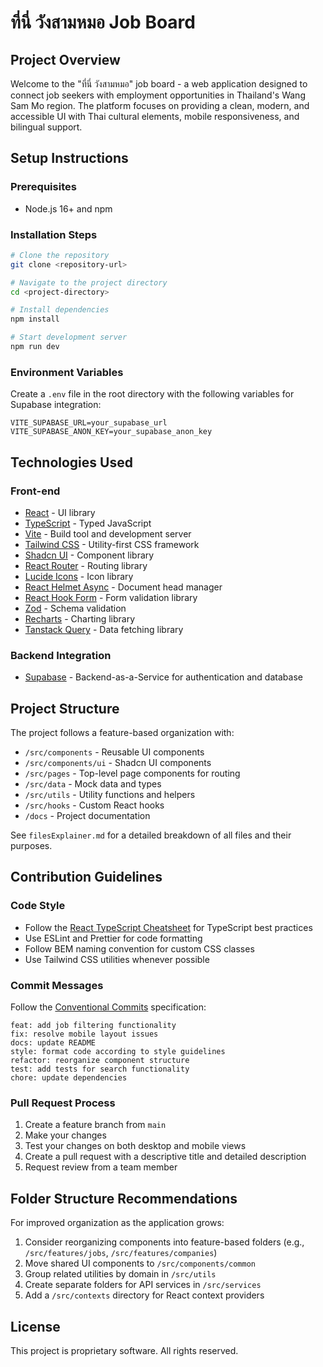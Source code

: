 
# ที่นี่ วังสามหมอ Job Board

## Project Overview

Welcome to the "ที่นี่ วังสามหมอ" job board - a web application designed to connect job seekers with employment opportunities in Thailand's Wang Sam Mo region. The platform focuses on providing a clean, modern, and accessible UI with Thai cultural elements, mobile responsiveness, and bilingual support.

## Setup Instructions

### Prerequisites

- Node.js 16+ and npm

### Installation Steps

```bash
# Clone the repository
git clone <repository-url>

# Navigate to the project directory
cd <project-directory>

# Install dependencies
npm install

# Start development server
npm run dev
```

### Environment Variables

Create a `.env` file in the root directory with the following variables for Supabase integration:

```
VITE_SUPABASE_URL=your_supabase_url
VITE_SUPABASE_ANON_KEY=your_supabase_anon_key
```

## Technologies Used

### Front-end
- [React](https://react.dev/) - UI library
- [TypeScript](https://www.typescriptlang.org/) - Typed JavaScript
- [Vite](https://vitejs.dev/) - Build tool and development server
- [Tailwind CSS](https://tailwindcss.com/) - Utility-first CSS framework
- [Shadcn UI](https://ui.shadcn.com/) - Component library
- [React Router](https://reactrouter.com/) - Routing library
- [Lucide Icons](https://lucide.dev/) - Icon library
- [React Helmet Async](https://github.com/staylor/react-helmet-async) - Document head manager
- [React Hook Form](https://react-hook-form.com/) - Form validation library
- [Zod](https://zod.dev/) - Schema validation
- [Recharts](https://recharts.org/) - Charting library
- [Tanstack Query](https://tanstack.com/query/latest) - Data fetching library

### Backend Integration
- [Supabase](https://supabase.com/) - Backend-as-a-Service for authentication and database

## Project Structure

The project follows a feature-based organization with:

- `/src/components` - Reusable UI components
- `/src/components/ui` - Shadcn UI components
- `/src/pages` - Top-level page components for routing
- `/src/data` - Mock data and types
- `/src/utils` - Utility functions and helpers
- `/src/hooks` - Custom React hooks
- `/docs` - Project documentation

See `filesExplainer.md` for a detailed breakdown of all files and their purposes.

## Contribution Guidelines

### Code Style

- Follow the [React TypeScript Cheatsheet](https://react-typescript-cheatsheet.netlify.app/) for TypeScript best practices
- Use ESLint and Prettier for code formatting
- Follow BEM naming convention for custom CSS classes
- Use Tailwind CSS utilities whenever possible

### Commit Messages

Follow the [Conventional Commits](https://www.conventionalcommits.org/) specification:

```
feat: add job filtering functionality
fix: resolve mobile layout issues
docs: update README
style: format code according to style guidelines
refactor: reorganize component structure
test: add tests for search functionality
chore: update dependencies
```

### Pull Request Process

1. Create a feature branch from `main`
2. Make your changes
3. Test your changes on both desktop and mobile views
4. Create a pull request with a descriptive title and detailed description
5. Request review from a team member

## Folder Structure Recommendations

For improved organization as the application grows:

1. Consider reorganizing components into feature-based folders (e.g., `/src/features/jobs`, `/src/features/companies`)
2. Move shared UI components to `/src/components/common`
3. Group related utilities by domain in `/src/utils`
4. Create separate folders for API services in `/src/services`
5. Add a `/src/contexts` directory for React context providers

## License

This project is proprietary software. All rights reserved.
